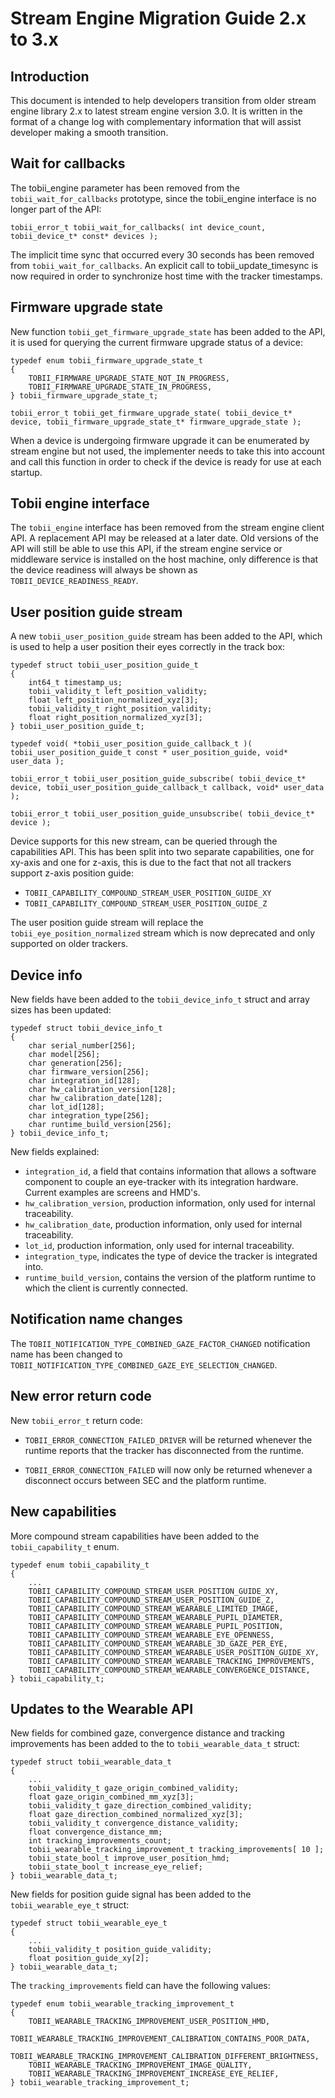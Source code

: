 # Stream Engine Migration Guide 2.x to 3.x

## Introduction

This document is intended to help developers transition from older stream engine library 2.x to latest stream engine version 3.0. It is written in the format of a change log with complementary information that will assist developer making a smooth transition.

## Wait for callbacks

The tobii_engine parameter has been removed from the `tobii_wait_for_callbacks` prototype, since the tobii_engine interface is no longer part of the API:

    tobii_error_t tobii_wait_for_callbacks( int device_count, tobii_device_t* const* devices );

The implicit time sync that occurred every 30 seconds has been removed from `tobii_wait_for_callbacks`. An explicit call to tobii_update_timesync is now required in order to synchronize host time with the tracker timestamps.

## Firmware upgrade state

New function `tobii_get_firmware_upgrade_state` has been added to the API, it is used for querying the current firmware upgrade status of a device:

    typedef enum tobii_firmware_upgrade_state_t
    {
        TOBII_FIRMWARE_UPGRADE_STATE_NOT_IN_PROGRESS,
        TOBII_FIRMWARE_UPGRADE_STATE_IN_PROGRESS,
    } tobii_firmware_upgrade_state_t;

    tobii_error_t tobii_get_firmware_upgrade_state( tobii_device_t* device, tobii_firmware_upgrade_state_t* firmware_upgrade_state );

When a device is undergoing firmware upgrade it can be enumerated by stream engine but not used, the implementer needs to take this into account and call this function in order to check if the device is ready for use at each startup.

## Tobii engine interface

The `tobii_engine` interface has been removed from the stream engine client API. A replacement API may be released at a later date. Old versions of the API will still be able to use this API, if the stream engine service or middleware service is installed on the host machine, only difference is that the device readiness will always be shown as `TOBII_DEVICE_READINESS_READY`.

## User position guide stream

A new `tobii_user_position_guide` stream has been added to the API, which is used to help a user position their eyes correctly in the track box:

    typedef struct tobii_user_position_guide_t
    {
        int64_t timestamp_us;
        tobii_validity_t left_position_validity;
        float left_position_normalized_xyz[3];
        tobii_validity_t right_position_validity;
        float right_position_normalized_xyz[3];
    } tobii_user_position_guide_t;

    typedef void( *tobii_user_position_guide_callback_t )( tobii_user_position_guide_t const * user_position_guide, void* user_data );

    tobii_error_t tobii_user_position_guide_subscribe( tobii_device_t* device, tobii_user_position_guide_callback_t callback, void* user_data );

    tobii_error_t tobii_user_position_guide_unsubscribe( tobii_device_t* device );

Device supports for this new stream, can be queried through the capabilities API. This has been split into two separate capabilities, one for xy-axis and one for z-axis, this is due to the fact that not all trackers support z-axis position guide:

- `TOBII_CAPABILITY_COMPOUND_STREAM_USER_POSITION_GUIDE_XY`
- `TOBII_CAPABILITY_COMPOUND_STREAM_USER_POSITION_GUIDE_Z`

The user position guide stream will replace the `tobii_eye_position_normalized` stream which is now deprecated and only supported on older trackers.

## Device info

New fields have been added to the `tobii_device_info_t` struct and array sizes has been updated:

    typedef struct tobii_device_info_t
    {
        char serial_number[256];
        char model[256];
        char generation[256];
        char firmware_version[256];
        char integration_id[128];
        char hw_calibration_version[128];
        char hw_calibration_date[128];
        char lot_id[128];
        char integration_type[256];
        char runtime_build_version[256];
    } tobii_device_info_t;

New fields explained:

- `integration_id`, a field that contains information that allows a software component to couple an eye-tracker with its integration hardware. Current examples are screens and HMD's.
- `hw_calibration_version`, production information, only used for internal traceability.
- `hw_calibration_date`, production information, only used for internal traceability.
- `lot_id`, production information, only used for internal traceability.
- `integration_type`, indicates the type of device the tracker is integrated into.
- `runtime_build_version`, contains the version of the platform runtime to which the client is currently connected.

## Notification name changes

The `TOBII_NOTIFICATION_TYPE_COMBINED_GAZE_FACTOR_CHANGED` notification name has been changed to `TOBII_NOTIFICATION_TYPE_COMBINED_GAZE_EYE_SELECTION_CHANGED`.

## New error return code

New `tobii_error_t` return code:
- `TOBII_ERROR_CONNECTION_FAILED_DRIVER` will be returned whenever the runtime reports that the tracker has disconnected from the runtime.

- `TOBII_ERROR_CONNECTION_FAILED` will now only be returned whenever a disconnect occurs between SEC and the platform runtime.

## New capabilities

More compound stream capabilities have been added to the `tobii_capability_t` enum.

    typedef enum tobii_capability_t
    {
        ...
        TOBII_CAPABILITY_COMPOUND_STREAM_USER_POSITION_GUIDE_XY,
        TOBII_CAPABILITY_COMPOUND_STREAM_USER_POSITION_GUIDE_Z,
        TOBII_CAPABILITY_COMPOUND_STREAM_WEARABLE_LIMITED_IMAGE,
        TOBII_CAPABILITY_COMPOUND_STREAM_WEARABLE_PUPIL_DIAMETER,
        TOBII_CAPABILITY_COMPOUND_STREAM_WEARABLE_PUPIL_POSITION,
        TOBII_CAPABILITY_COMPOUND_STREAM_WEARABLE_EYE_OPENNESS,
        TOBII_CAPABILITY_COMPOUND_STREAM_WEARABLE_3D_GAZE_PER_EYE,
        TOBII_CAPABILITY_COMPOUND_STREAM_WEARABLE_USER_POSITION_GUIDE_XY,
        TOBII_CAPABILITY_COMPOUND_STREAM_WEARABLE_TRACKING_IMPROVEMENTS,
        TOBII_CAPABILITY_COMPOUND_STREAM_WEARABLE_CONVERGENCE_DISTANCE,
    } tobii_capability_t;

## Updates to the Wearable API

New fields for combined gaze, convergence distance and tracking improvements has been added to the to `tobii_wearable_data_t` struct:

    typedef struct tobii_wearable_data_t
    {
        ...
        tobii_validity_t gaze_origin_combined_validity;
        float gaze_origin_combined_mm_xyz[3];
        tobii_validity_t gaze_direction_combined_validity;
        float gaze_direction_combined_normalized_xyz[3];
        tobii_validity_t convergence_distance_validity;
        float convergence_distance_mm;
        int tracking_improvements_count;
        tobii_wearable_tracking_improvement_t tracking_improvements[ 10 ];
        tobii_state_bool_t improve_user_position_hmd;
        tobii_state_bool_t increase_eye_relief;
    } tobii_wearable_data_t;

New fields for position guide signal has been added to the `tobii_wearable_eye_t` struct:

    typedef struct tobii_wearable_eye_t
    {
        ...
        tobii_validity_t position_guide_validity;
        float position_guide_xy[2];
    } tobii_wearable_data_t;

The `tracking_improvements` field can have the following values:

    typedef enum tobii_wearable_tracking_improvement_t
    {
        TOBII_WEARABLE_TRACKING_IMPROVEMENT_USER_POSITION_HMD,
        TOBII_WEARABLE_TRACKING_IMPROVEMENT_CALIBRATION_CONTAINS_POOR_DATA,
        TOBII_WEARABLE_TRACKING_IMPROVEMENT_CALIBRATION_DIFFERENT_BRIGHTNESS,
        TOBII_WEARABLE_TRACKING_IMPROVEMENT_IMAGE_QUALITY,
        TOBII_WEARABLE_TRACKING_IMPROVEMENT_INCREASE_EYE_RELIEF,
    } tobii_wearable_tracking_improvement_t;